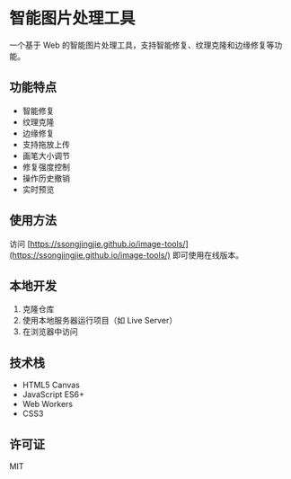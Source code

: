 # 智能图片处理工具

一个基于 Web 的智能图片处理工具，支持智能修复、纹理克隆和边缘修复等功能。

## 功能特点

- 智能修复
- 纹理克隆
- 边缘修复
- 支持拖放上传
- 画笔大小调节
- 修复强度控制
- 操作历史撤销
- 实时预览

## 使用方法

访问 [https://ssongjingjie.github.io/image-tools/](https://ssongjingjie.github.io/image-tools/) 即可使用在线版本。

## 本地开发

1. 克隆仓库
2. 使用本地服务器运行项目（如 Live Server）
3. 在浏览器中访问

## 技术栈

- HTML5 Canvas
- JavaScript ES6+
- Web Workers
- CSS3

## 许可证

MIT
